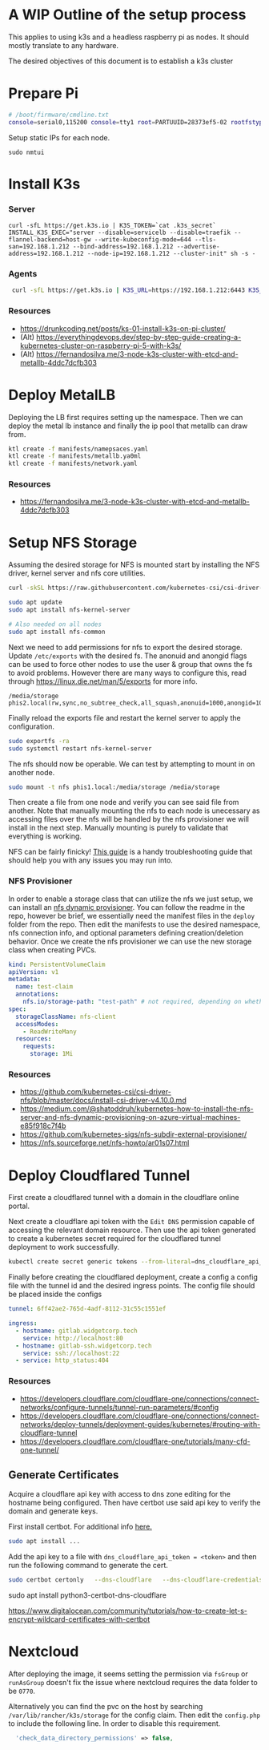 # A WIP Outline of the setup process

This applies to using k3s and a headless raspberry pi as nodes. It should mostly translate to any hardware.

The desired objectives of this document is to establish a k3s cluster

# Prepare Pi

```sh
# /boot/firmware/cmdline.txt
console=serial0,115200 console=tty1 root=PARTUUID=28373ef5-02 rootfstype=ext4 fsck.repair=yes rootwait cgroup_enable=cpuset cgroup_enable=memory cgroup_memory=1
```

Setup static IPs for each node.

```
sudo nmtui
```

# Install K3s

### Server

```
curl -sfL https://get.k3s.io | K3S_TOKEN=`cat .k3s_secret` INSTALL_K3S_EXEC="server --disable=servicelb --disable=traefik --flannel-backend=host-gw --write-kubeconfig-mode=644 --tls-san=192.168.1.212 --bind-address=192.168.1.212 --advertise-address=192.168.1.212 --node-ip=192.168.1.212 --cluster-init" sh -s -
```

### Agents

```sh
 curl -sfL https://get.k3s.io | K3S_URL=https://192.168.1.212:6443 K3S_TOKEN="K107d423aa1b3833294e67e077a6a765120d63adc1ce0134f55080a57fd8ba72c34::server:43a2b08467224270b93f" sh -
```

### Resources

- https://drunkcoding.net/posts/ks-01-install-k3s-on-pi-cluster/
- (Alt) https://everythingdevops.dev/step-by-step-guide-creating-a-kubernetes-cluster-on-raspberry-pi-5-with-k3s/
- (Alt) https://fernandosilva.me/3-node-k3s-cluster-with-etcd-and-metallb-4ddc7dcfb303

# Deploy MetalLB

Deploying the LB first requires setting up the namespace. Then we can deploy the metal lb instance and finally the ip pool that metallb can draw from.

```sh
ktl create -f manifests/namepsaces.yaml
ktl create -f manifests/metallb.ya0ml
ktl create -f manifests/network.yaml

```

### Resources

- https://fernandosilva.me/3-node-k3s-cluster-with-etcd-and-metallb-4ddc7dcfb303

# Setup NFS Storage

Assuming the desired storage for NFS is mounted start by installing the NFS driver, kernel server and nfs core utilities.

```sh
curl -skSL https://raw.githubusercontent.com/kubernetes-csi/csi-driver-nfs/v4.10.0/deploy/install-driver.sh | bash -s v4.10.0 --

sudo apt update
sudo apt install nfs-kernel-server

# Also needed on all nodes
sudo apt install nfs-common
```

Next we need to add permissions for nfs to export the desired storage. Update `/etc/exports` with the desired fs. The anonuid and anongid flags can be used to force other nodes to use the user & group that owns the fs to avoid problems. However there are many ways to configure this, read through https://linux.die.net/man/5/exports for more info.

```
/media/storage  phis2.local(rw,sync,no_subtree_check,all_squash,anonuid=1000,anongid=1000)
```

Finally reload the exports file and restart the kernel server to apply the configuration.

```sh
sudo exportfs -ra
sudo systemctl restart nfs-kernel-server
```

The nfs should now be operable. We can test by attempting to mount in on another node.

```sh
sudo mount -t nfs phis1.local:/media/storage /media/storage
```

Then create a file from one node and verify you can see said file from another. Note that manually mounting the nfs to each node is unecessary as accessing files over the nfs will be handled by the nfs provisioner we will install in the next step. Manually mounting is purely to validate that everything is working.

NFS can be fairly finicky! [This guide](https://nfs.sourceforge.net/nfs-howto/ar01s07.html) is a handy troubleshooting guide that should help you with any issues you may run into.

### NFS Provisioner

In order to enable a storage class that can utilize the nfs we just setup, we can install an [nfs dynamic provisioner](https://github.com/kubernetes-sigs/nfs-subdir-external-provisioner/). You can follow the readme in the repo, however be brief, we essentially need the manifest files in the `deploy` folder from the repo. Then edit the manifests to use the desired namespace, nfs connection info, and optional parameters defining creation/deletion behavior. Once we create the nfs provisioner we can use the new storage class when creating PVCs.

```yaml
kind: PersistentVolumeClaim
apiVersion: v1
metadata:
  name: test-claim
  annotations:
    nfs.io/storage-path: "test-path" # not required, depending on whether this annotation was shown in the storage class description
spec:
  storageClassName: nfs-client
  accessModes:
    - ReadWriteMany
  resources:
    requests:
      storage: 1Mi
```

### Resources

- https://github.com/kubernetes-csi/csi-driver-nfs/blob/master/docs/install-csi-driver-v4.10.0.md
- https://medium.com/@shatoddruh/kubernetes-how-to-install-the-nfs-server-and-nfs-dynamic-provisioning-on-azure-virtual-machines-e85f918c7f4b
- https://github.com/kubernetes-sigs/nfs-subdir-external-provisioner/
- https://nfs.sourceforge.net/nfs-howto/ar01s07.html

# Deploy Cloudflared Tunnel

First create a cloudflared tunnel with a domain in the cloudflare online portal.

Next create a cloudflare api token with the `Edit DNS` permission capable of accessing the relevant domain resource. Then use the api token generated to create a kubernetes secret required for the cloudflared tunnel deployment to work successfully.

```sh
kubectl create secret generic tokens --from-literal=dns_cloudflare_api_token='<GENERATED_TOKEN>' -n network
```

Finally before creating the cloudflared deployment, create a config a config file with the tunnel id and the desired ingress points. The config file should be placed inside the configs

```yaml
tunnel: 6ff42ae2-765d-4adf-8112-31c55c1551ef

ingress:
  - hostname: gitlab.widgetcorp.tech
    service: http://localhost:80
  - hostname: gitlab-ssh.widgetcorp.tech
    service: ssh://localhost:22
  - service: http_status:404
```

### Resources

- https://developers.cloudflare.com/cloudflare-one/connections/connect-networks/configure-tunnels/tunnel-run-parameters/#config
- https://developers.cloudflare.com/cloudflare-one/connections/connect-networks/deploy-tunnels/deployment-guides/kubernetes/#routing-with-cloudflare-tunnel
- https://developers.cloudflare.com/cloudflare-one/tutorials/many-cfd-one-tunnel/

## Generate Certificates

Acquire a cloudflare api key with access to dns zone editing for the hostname being configured. Then have certbot use said api key to verify the domain and generate keys.

First install certbot. For additional info [here.](https://certbot-dns-cloudflare.readthedocs.io/en/stable/)

```sh
sudo apt install ...
```

Add the api key to a file with `dns_cloudflare_api_token = <token>` and then run the following command to generate the cert.

```sh
sudo certbot certonly   --dns-cloudflare   --dns-cloudflare-credentials ~/cf-api.ini -d *.<hostname>
```

sudo apt install python3-certbot-dns-cloudflare

https://www.digitalocean.com/community/tutorials/how-to-create-let-s-encrypt-wildcard-certificates-with-certbot

# Nextcloud

After deploying the image, it seems setting the permission via `fsGroup` or `runAsGroup` doesn't fix the issue where nextcloud requires the data folder to be `0770`.

Alternatively you can find the pvc on the host by searching `/var/lib/rancher/k3s/storage` for the config claim. Then edit the `config.php` to include the following line. In order to disable this requirement.

```php
  'check_data_directory_permissions' => false,
```

